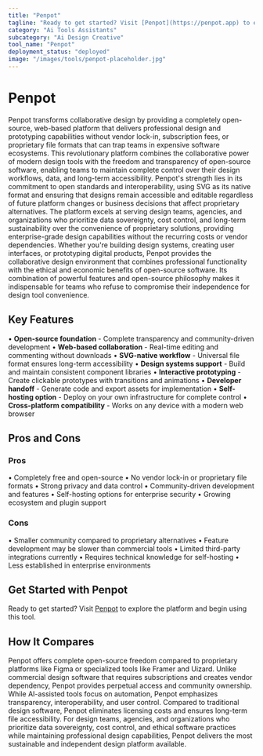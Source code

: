 ```yaml
---
title: "Penpot"
tagline: "Ready to get started? Visit [Penpot](https://penpot.app) to explore the platform and begin using this tool...."
category: "Ai Tools Assistants"
subcategory: "Ai Design Creative"
tool_name: "Penpot"
deployment_status: "deployed"
image: "/images/tools/penpot-placeholder.jpg"
---
```


# Penpot

Penpot transforms collaborative design by providing a completely open-source, web-based platform that delivers professional design and prototyping capabilities without vendor lock-in, subscription fees, or proprietary file formats that can trap teams in expensive software ecosystems. This revolutionary platform combines the collaborative power of modern design tools with the freedom and transparency of open-source software, enabling teams to maintain complete control over their design workflows, data, and long-term accessibility. Penpot's strength lies in its commitment to open standards and interoperability, using SVG as its native format and ensuring that designs remain accessible and editable regardless of future platform changes or business decisions that affect proprietary alternatives. The platform excels at serving design teams, agencies, and organizations who prioritize data sovereignty, cost control, and long-term sustainability over the convenience of proprietary solutions, providing enterprise-grade design capabilities without the recurring costs or vendor dependencies. Whether you're building design systems, creating user interfaces, or prototyping digital products, Penpot provides the collaborative design environment that combines professional functionality with the ethical and economic benefits of open-source software. Its combination of powerful features and open-source philosophy makes it indispensable for teams who refuse to compromise their independence for design tool convenience.

## Key Features

• **Open-source foundation** - Complete transparency and community-driven development
• **Web-based collaboration** - Real-time editing and commenting without downloads
• **SVG-native workflow** - Universal file format ensures long-term accessibility
• **Design systems support** - Build and maintain consistent component libraries
• **Interactive prototyping** - Create clickable prototypes with transitions and animations
• **Developer handoff** - Generate code and export assets for implementation
• **Self-hosting option** - Deploy on your own infrastructure for complete control
• **Cross-platform compatibility** - Works on any device with a modern web browser

## Pros and Cons

### Pros
• Completely free and open-source
• No vendor lock-in or proprietary file formats
• Strong privacy and data control
• Community-driven development and features
• Self-hosting options for enterprise security
• Growing ecosystem and plugin support

### Cons
• Smaller community compared to proprietary alternatives
• Feature development may be slower than commercial tools
• Limited third-party integrations currently
• Requires technical knowledge for self-hosting
• Less established in enterprise environments

## Get Started with Penpot

Ready to get started? Visit [Penpot](https://penpot.app) to explore the platform and begin using this tool.

## How It Compares

Penpot offers complete open-source freedom compared to proprietary platforms like Figma or specialized tools like Framer and Uizard. Unlike commercial design software that requires subscriptions and creates vendor dependency, Penpot provides perpetual access and community ownership. While AI-assisted tools focus on automation, Penpot emphasizes transparency, interoperability, and user control. Compared to traditional design software, Penpot eliminates licensing costs and ensures long-term file accessibility. For design teams, agencies, and organizations who prioritize data sovereignty, cost control, and ethical software practices while maintaining professional design capabilities, Penpot delivers the most sustainable and independent design platform available.